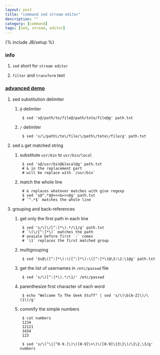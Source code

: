 ```yaml
---
layout: post
title: "command sed stream editor"
description: ""
category: [command]
tags: [sed, stream, editor]
---
```

{% include JB/setup %}


### info

1. `sed` short for `stream editor`

1. `filter` and `transform` text

### [advanced demo](http://www.thegeekstuff.com/2009/10/unix-sed-tutorial-advanced-sed-substitution-examples/)

1. sed substitution delimiter

    1. `@` delimiter

            $ sed 's@/path/to/file@/path/toto/file@g' path.txt

    1. `/` delimiter

            $ sed 's/\/path\/to\/file/\/path\/toto\/file/g' path.txt

1. sed `&` get matched string

    1. substitute `usr/bin` to `usr/bin/local`

            $ sed 's@/usr/bin@&local@g' path.txt
            # & in the replacement part
            # will be replace with `/usr/bin`

    1. match the whole line

            # & replaces whatever matches with give regexp
            $ sed 's@^.*$@<<<&>>>@g' path.txt
            # `^.*$` matches the whole line

1. grouping and back-references

    1. get only the first path in each line

            $ sed 's/\(\/[^:]*\).*/\1/g' path.txt
            # `\(\/[^:]*\)` matches the path
            # avaiale before first `:` comes
            # `\1` replaces the first matched group

    1. multigrouping

            $ sed '$s@\([^:]*\):\([^:]*\):\([^:]*\)@\3:\2:\1@g' path.txt

    1. get the list of usernames in `/etc/passwd` file

            $ sed 's/\([^:]*\).*/\1/' /etc/passwd

    1. parenthesize first character of each word

            $ echo "Welcome To The Geek Stuff" | sed 's/\(\b[A-Z]\)/\(1\)/g'

    1. commify the simple numbers

            $ cat numbers
            1234
            12121
            3434
            123

            $ sed 's/\(^\|[^0-9.]\)\([0-9]\+\)\([0-9]\{3\}\)/\1\2,\3/g' numbers